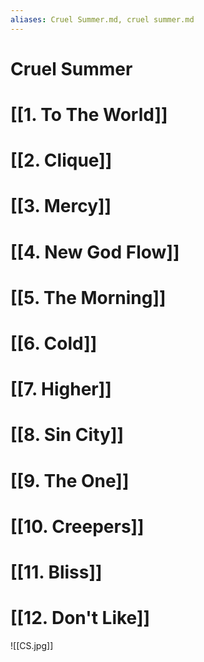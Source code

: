 ```yaml
---
aliases: Cruel Summer.md, cruel summer.md
---
```


# Cruel Summer

# [[1. To The World]]

# [[2. Clique]]

# [[3. Mercy]]

# [[4. New God Flow]]

# [[5. The Morning]]

# [[6. Cold]]

# [[7. Higher]]

# [[8. Sin City]]

# [[9. The One]]

# [[10. Creepers]]

# [[11. Bliss]]

# [[12. Don't Like]]

![[CS.jpg]]
